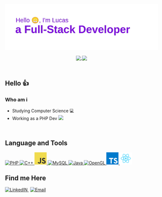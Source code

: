 <p align="center">
  <a href="#">
    <img style=" align="center" width="" src="header.png" />
  </a>
</p>

<p align="center">
  <a href="https://github.com/lucassdmp">
    <img
      align="center"
      height="150"
      src="https://github-readme-stats.vercel.app/api/top-langs/?username=lucassdmp&card_width=150&layout=compact&theme=midnight-purple"
    />
  </a>
  <a href="https://github.com/anuraghazra/github-readme-stats">
    <img
      align="center"
      height="150"
      src="https://github-readme-stats.vercel.app/api?username=lucassdmp&theme=midnight-purple&include_all_commits=true&rank_icon=github&show_icons=true&hide=stars,issues"
    />
  </a>
</p>

<br/>



## Hello 👍

### Who am i
 - Studying Computer Science 💻
 - Working as a PHP Dev <img src="https://upload.wikimedia.org/wikipedia/commons/thumb/2/27/PHP-logo.svg/2560px-PHP-logo.svg.png" width="25px">

 <br/>

 ## Language and Tools

<p align="left">
<a href="https://www.php.net/manual/pt_BR/" target="_blank">
    <img
      src="https://cdn-icons-png.flaticon.com/512/5968/5968332.png"
      alt="PHP"
      width="40"
      height="40"
    />
  </a>
  <a href="#" target="_blank">
    <img
      src="https://cdn-icons-png.flaticon.com/512/6132/6132222.png"
      alt="C++"
      width="40"
      height="40"
    />
  </a>
  <a href="#" target="_blank">
    <img
      src="https://raw.githubusercontent.com/github/explore/80688e429a7d4ef2fca1e82350fe8e3517d3494d/topics/javascript/javascript.png"
      alt="Javascript"
      width="40"
      height="40"
    />
  </a>
  <a href="https://www.mysql.com" target="_blank">
    <img
      src="https://cdn-icons-png.flaticon.com/512/5968/5968313.png"
      alt="MySQL"
      width="40"
      height="40"
    />
  </a>
  <a href="https://www.java.com/pt-BR/" target="_blank">
    <img
      src="https://cdn-icons-png.flaticon.com/512/5968/5968282.png"
      alt="Java"
      width="40"
      height="40"
    />
  </a>
  <a href="https://www.opengl.org/" target="_blank">
    <img
      src="https://upload.wikimedia.org/wikipedia/commons/e/e9/Opengl-logo.svg"
      alt="OpenGL"
      width="40"
      height="40"
    />
  </a>
  <a href="https://www.typescriptlang.org/" target="_blank">
    <img
      src="https://raw.githubusercontent.com/github/explore/80688e429a7d4ef2fca1e82350fe8e3517d3494d/topics/typescript/typescript.png"
      alt="Typescript"
      width="40"
      height="40"
    />
  </a>
  <a href="https://reactjs.org/" target="_blank">
    <img
      src="https://raw.githubusercontent.com/github/explore/80688e429a7d4ef2fca1e82350fe8e3517d3494d/topics/react/react.png"
      alt="React"
      width="40"
      height="40"
    />
  </a>
</p>

## Find me Here

<p align="left">
    <a href="https://www.linkedin.com/in/lucassdmp/" target="_blank">
        <img
        src="https://cdn-icons-png.flaticon.com/512/174/174857.png"
        alt="LinkedIN"
        width="40"
        height="40"
        />
    </a>
    <a style="margin-left: 5px;"  href="mailto:lucassdmp01@gmail.com" target="_blank">
        <img src="https://cdn-icons-png.flaticon.com/512/542/542638.png"
        alt="Email"
        width="40"
        height="40"/>
    </a>
</p>

